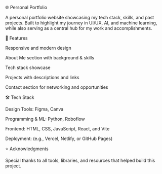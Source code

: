 🌐 Personal Portfolio

A personal portfolio website showcasing my tech stack, skills, and past projects. Built to highlight my journey in UI/UX, AI, and machine learning, while also serving as a central hub for my work and accomplishments.

🚀 Features

Responsive and modern design

About Me section with background & skills

Tech stack showcase

Projects with descriptions and links

Contact section for networking and opportunities

🛠️ Tech Stack

Design Tools: Figma, Canva

Programming & ML: Python, Roboflow

Frontend: HTML, CSS, JavaScript, React, and Vite

Deployment: (e.g., Vercel, Netlify, or GitHub Pages)

⭐ Acknowledgments

Special thanks to all tools, libraries, and resources that helped build this project.